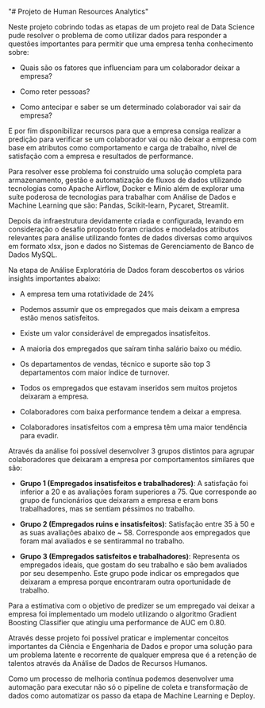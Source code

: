 "# Projeto de Human Resources Analytics" 

Neste projeto cobrindo todas as etapas de um projeto real de Data Science pude resolver o problema de como utilizar dados para responder a questões importantes para permitir que uma empresa tenha conhecimento sobre:

- Quais são os fatores que influenciam para um colaborador deixar a
empresa?

- Como reter pessoas?

- Como antecipar e saber se um determinado colaborador vai sair da
empresa?

E por fim disponibilizar recursos para que a empresa consiga realizar a predição para verificar se um colaborador vai ou não deixar a empresa com base em atributos como comportamento e carga de trabalho, nível de satisfação com a empresa e resultados de performance.

Para resolver esse problema foi construído uma solução completa para armazenamento, gestão e automatização de fluxos de dados utilizando tecnologias como Apache Airflow, Docker e Minio além de explorar uma suíte poderosa de tecnologias para trabalhar com Análise de Dados e Machine Learning que são: Pandas, Scikit-learn, Pycaret, Streamlit.

Depois da infraestrutura devidamente criada e configurada, levando em consideração o desafio proposto foram criados e modelados atributos relevantes para análise utilizando fontes de dados diversas como arquivos em formato xlsx, json e dados no Sistemas de Gerenciamento de Banco de Dados MySQL.

Na etapa de Análise Exploratória de Dados foram descobertos os vários insights importantes abaixo:

- A empresa tem uma rotatividade de 24%

- Podemos assumir que os empregados que mais deixam a empresa estão menos satisfeitos.

- Existe um valor considerável de empregados insatisfeitos.

- A maioria dos empregados que saíram tinha salário baixo ou médio.

- Os departamentos de vendas, técnico e suporte são top 3 departamentos com maior índice de turnover.

- Todos os empregados que estavam inseridos sem muitos projetos deixaram a empresa.

- Colaboradores com baixa performance tendem a deixar a empresa.

- Colaboradores insatisfeitos com a empresa têm uma maior tendência para evadir.

Através da análise foi possível desenvolver 3 grupos distintos para agrupar colaboradores que deixaram a empresa por comportamentos similares que são:

- **Grupo 1 (Empregados insatisfeitos e trabalhadores)**: A satisfação foi inferior a 20 e as avaliações foram superiores a 75.
Que corresponde ao grupo de funcionários que deixaram a empresa e eram bons trabalhadores, mas se sentiam péssimos no trabalho.

- **Grupo 2 (Empregados ruins e insatisfeitos)**: Satisfação entre 35 à 50 e as suas avaliações abaixo de ~ 58.
Corresponde aos empregados que foram mal avaliados e se sentirammal no trabalho.

- **Grupo 3 (Empregados satisfeitos e trabalhadores)**:
Representa os empregados ideais, que gostam do seu trabalho e são bem avaliados por seu desempenho. Este grupo pode indicar os empregados que deixaram a empresa porque encontraram outra oportunidade de trabalho.

Para a estimativa com o objetivo de predizer se um empregado vai deixar a empresa foi implementado um modelo utilizando o algoritmo Gradient Boosting Classifier que atingiu uma performance de AUC em 0.80.

Através desse projeto foi possível praticar e implementar conceitos importantes da Ciência e Engenharia de Dados e propor uma solução para um problema latente e recorrente de qualquer empresa que é a retenção de talentos através da Análise de Dados de Recursos Humanos.

Como um processo de melhoria contínua podemos desenvolver uma automação para executar não só o pipeline de coleta e transformação de dados como automatizar os passo da etapa de Machine Learning e Deploy.
